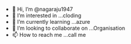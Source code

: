 - 👋 Hi, I’m @nagaraju1947
- 👀 I’m interested in ...cloding
- 🌱 I’m currently learning ...azure
- 💞️ I’m looking to collaborate on ...Organisation
- 📫 How to reach me ...call me

<!---
nagaraju1947/nagaraju1947 is a ✨ special ✨ repository because its `README.md` (this file) appears on your GitHub profile.
You can click the Preview link to take a look at your changes.
--->
